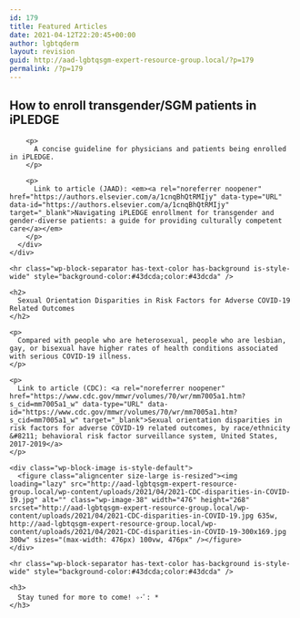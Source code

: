 ```yaml
---
id: 179
title: Featured Articles
date: 2021-04-12T22:20:45+00:00
author: lgbtqderm
layout: revision
guid: http://aad-lgbtqsgm-expert-resource-group.local/?p=179
permalink: /?p=179
---
```

<div class="wp-block-group">
  <div class="wp-block-group__inner-container">
    <div class="wp-block-group">
      <div class="wp-block-group__inner-container">
        <h2>
          How to enroll transgender/SGM patients in iPLEDGE
        </h2>
        
        <p>
          A concise guideline for physicians and patients being enrolled in iPLEDGE.
        </p>
        
        <p>
          Link to article (JAAD): <em><a rel="noreferrer noopener" href="https://authors.elsevier.com/a/1cnqBhQtRMIjy" data-type="URL" data-id="https://authors.elsevier.com/a/1cnqBhQtRMIjy" target="_blank">Navigating iPLEDGE enrollment for transgender and gender-diverse patients: a guide for providing culturally competent care</a></em>
        </p>
      </div>
    </div>
    
    <hr class="wp-block-separator has-text-color has-background is-style-wide" style="background-color:#43dcda;color:#43dcda" />
    
    <h2>
      Sexual Orientation Disparities in Risk Factors for Adverse COVID-19 Related Outcomes
    </h2>
    
    <p>
      Compared with people who are heterosexual, people who are lesbian, gay, or bisexual have higher rates of health conditions associated with serious COVID-19 illness.
    </p>
    
    <p>
      Link to article (CDC): <a rel="noreferrer noopener" href="https://www.cdc.gov/mmwr/volumes/70/wr/mm7005a1.htm?s_cid=mm7005a1_w" data-type="URL" data-id="https://www.cdc.gov/mmwr/volumes/70/wr/mm7005a1.htm?s_cid=mm7005a1_w" target="_blank">Sexual orientation disparities in risk factors for adverse COVID-19 related outcomes, by race/ethnicity &#8211; behavioral risk factor surveillance system, United States, 2017-2019</a>
    </p>
    
    <div class="wp-block-image is-style-default">
      <figure class="aligncenter size-large is-resized"><img loading="lazy" src="http://aad-lgbtqsgm-expert-resource-group.local/wp-content/uploads/2021/04/2021-CDC-disparities-in-COVID-19.jpg" alt="" class="wp-image-38" width="476" height="268" srcset="http://aad-lgbtqsgm-expert-resource-group.local/wp-content/uploads/2021/04/2021-CDC-disparities-in-COVID-19.jpg 635w, http://aad-lgbtqsgm-expert-resource-group.local/wp-content/uploads/2021/04/2021-CDC-disparities-in-COVID-19-300x169.jpg 300w" sizes="(max-width: 476px) 100vw, 476px" /></figure>
    </div>
    
    <hr class="wp-block-separator has-text-color has-background is-style-wide" style="background-color:#43dcda;color:#43dcda" />
    
    <h3>
      Stay tuned for more to come! ✧･ﾟ: *
    </h3>
  </div>
</div>